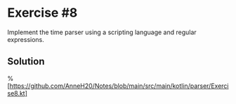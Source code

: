# Exercise #8

Implement the time parser using a scripting language and regular expressions.

## Solution

%[https://github.com/AnneH20/Notes/blob/main/src/main/kotlin/parser/Exercise8.kt]